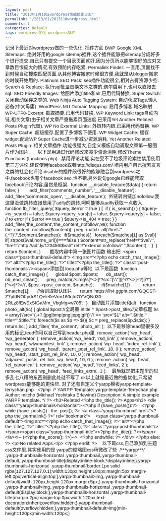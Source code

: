 ```yaml
---
layout: post
title: "2013年1月10日wordpress性能优化日志"
permalink: '/2013/01/2013110wordpress.html'
comments: 1
categories: Default
tags: wordpress优化 wordpress插件
---
```

<div style="text-align: left;"><span style="font-family: Arial;"><span style="font-size: 15px; white-space: pre-wrap;">记录下最近对wordpress做的一些优化. 插件方面 BWP Google XML Sitemaps: 绝对好用的google sitemap插件,这个插件能够把sitemap分成好多个进行提交,自己只有提交一个目录页面就好.因为分页所以能够很好的应对文章数目恨庞大的情况,有效预防内存吃紧. Permalink Finder: 一直用,页面找不到时候自动搜索匹配页面,从其他博客搬家时候很方便,我就是从blogger搬家的时候开始用的. Platinum SEO Pack: seo插件功能很全,相对占有资源少些. Search &amp; Replace: 执行sql批量替换文本之类的,偶尔启用下,也可以直接去sql. SEO Friendly Images: 给图片添加title和alt,已用代码替换. Super Switch: 关闭自动保存之类的. Web Ninja Auto Tagging System: 自动获取Tags,懒人必备(中文毋庸). WordPress MU Domain Mapping: 启用多博客,域名映射. WP-UTF8-Excerpt: 截取摘要,已用代码替换. WP Keyword Link: tags自动内链,相关文章(由于相关文章严重拖累页面速度,已采用Yet Another Related Posts Plugin代替). WP No External Links: 外链转内链,已采用代码替换. WP Super Cache: 超级缓存,配置了多博客下使用. WP Widget Cache: 缓存widget,配合WP Super Cache进一步减少资源消耗. Yet Another Related Posts Plugin: 相关文章插件,功能很强大,自定义模板自动调取文章第一服图片作为图片.      以下是用通过代码修改来减少资源消耗 修改Theme Functions (functions.php)   禁用评论功能,实在受不了垃圾评论索性禁用使用第三方评论,建议使用facebook或者http://disqus.com/ 墙内用户自己搜索友言之类的社会化评论.disable的插件般很好的能够融合到wordpress之中,facebook也有个facebook seo,也不错.另外说句google已经能爬取facebook评论内容,虽然是框架.  function __disable_feature($data) { return false; }        add_filter('comments_number', '__disable_feature');       add_filter('comments_open', '__disable_feature');  外链转内链加nofollow,我这里没做跳转直接是用了adfly的跳转,呵呵能够从adfly获取一点收入.   function fb_filter_query( $query, $error = true ) {  if ( is_search() ) { $query-&gt;is_search = false; $query-&gt;query_vars[s] = false; $query-&gt;query[s] = false;  // to error if ( $error == true ) $query-&gt;is_404 = true; } }  add_filter('the_content','the_content_nofollow',99); function the_content_nofollow($content){  preg_match_all('/href="(.*?)"/',$content,$matches);  if($matches){   foreach($matches[1] as $val){    if( strpos($val,home_url())===false ) $content=str_replace("href=\"$val\"", "href=\"http://adf.ly/123456/$val\" rel=\"external nofollow\" ",$content);   }  }  return $content; }       截取内容中第一张图片函数 输出把  &lt;span class="post-thumbnail-default"&gt; &lt;img src="&lt;?php echo catch_that_image(); ?&gt;" alt="&lt;?php the_title(); ?&gt;" title="&lt;?php the_title(); ?&gt;" class="post-thumbnails"/&gt;&lt;/span&gt;添加到 loop.php等地  以下是函数  function catch_that_image() {      global $post, $posts;      ob_start();      ob_end_clean();      preg_match('/&lt;img\s[^&lt;&gt;]*?src=[\'\"]([^\'\"&lt;&gt;]+?)[\'\"][^&lt;&gt;]*?&gt;/i', $post-&gt;post_content, $matche);      if($matche[1])          return $matche[1];      //否则取默认图片      return 'https://lh4.ggpht.com/GQCST-Z7pIdNOftpdrS1Qele0eVrm160qtdOYVQNd30-2RLz8fEwSxSIGaMm_VbgMg=w705';  }   自动图片添加title和alt   function photo_alt($c) { global $post;//全局量 $title = $post-&gt;post_title;//文章标题 $s = array('/src="(.+?.(jpg|bmp|png|jepg|gif))"/i' =&gt; 'src="$1" alt="'.$title.'" title="'.$title.'"'); foreach($s as $p =&gt; $r){ $c = preg_replace($p,$r,$c); } return $c; } add_filter( 'the_content', 'photo_alt' );  以下是移除head里很多没用的标记,feed你可以自己写到header.php里  remove_action( 'wp_head', 'wp_generator' ); remove_action( 'wp_head', 'rsd_link' ); remove_action( 'wp_head', 'wlwmanifest_link' ); remove_action( 'wp_head', 'index_rel_link' ); remove_action( 'wp_head', 'parent_post_rel_link', 10, 0 ); remove_action( 'wp_head', 'start_post_rel_link', 10, 0 ); remove_action( 'wp_head', 'adjacent_posts_rel_link_wp_head', 10, 0 ); remove_action( 'wp_head', 'rel_canonical' ); remove_action( 'wp_head', 'feed_links', 2 ); remove_action( 'wp_head', 'feed_links_extra', 3 );    最后就是把主题里的很多乱七八糟的东西删删此处就不写了 ok以上就是最近做的些优化,只希望wordpress能够跑的更快些. <a name="more"></a>对了还有自定义个yarpp模板yarpp-template-terrychan.php   &lt;?php  /* YARPP Template: yarpp-template-Terrychan.php      Author: mitcho (Michael Yoshitaka Erlewine) Description: A simple example YARPP template. */ ?&gt; &lt;h3&gt;Related &lt;?php the_title(); ?&gt; Apps&lt;/h3&gt; &lt;div class="yarpp-thumbnails-horizontal"&gt; &lt;?php if (have_posts()):?&gt;   &lt;?php while (have_posts()) : the_post(); ?&gt;  &lt;a class='yarpp-thumbnail' href="&lt;?php the_permalink() ?&gt;" rel="bookmark"&gt;    &lt;span class="yarpp-thumbnail-default"&gt;&lt;img src="&lt;?php echo catch_that_image(); ?&gt;" alt="&lt;?php the_title(); ?&gt;" title="&lt;?php the_title(); ?&gt;" class="yarpp-post-thumbnails"/&gt;&lt;/span&gt;&lt;span class="yarpp-thumbnail-title"&gt;&lt;?php the_title(); ?&gt;&lt;/span&gt;&lt;/a&gt;&lt;!-- (&lt;?php the_score(); ?&gt;)--&gt;  &lt;?php endwhile; ?&gt; &lt;/div&gt; &lt;?php else: ?&gt; &lt;p&gt;No related Apps.&lt;/p&gt; &lt;?php endif; ?&gt;    以下是css,自己添加到主题css文件里,其实使用的是 yarpp的缩略图css稍微改了些  /***yarpp***/  .yarpp-thumbnails-horizontal .yarpp-thumbnail,.yarpp-thumbnail-default,.yarpp-thumbnail-title{display:inline-block;*display:inline;}.yarpp-thumbnails-horizontal .yarpp-thumbnail{border:1px solid rgba(127,127,127,0.1);width:130px;height:180px;margin:5px;margin-left:0px;vertical-align:top;}.yarpp-thumbnail&gt;img,.yarpp-thumbnail-default{width:120px;height:120px;margin:5px;}.yarpp-thumbnails-horizontal .yarpp-thumbnail&gt;img,.yarpp-thumbnails-horizontal .yarpp-thumbnail-default{display:block;}.yarpp-thumbnails-horizontal .yarpp-thumbnail-title{margin:2px;margin-top:0px;width:120px;text-decoration:inherit;overflow:hidden;}.yarpp-thumbnail-default{overflow:hidden;}.yarpp-thumbnail-default&gt;img{min-height:120px;min-width:120px;}  </span></span></div>

<div style="text-indent: 389px;"><br/></div>